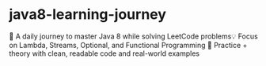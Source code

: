 # java8-learning-journey
🚀 A daily journey to master Java 8 while solving LeetCode problems💡 Focus on Lambda, Streams, Optional, and Functional Programming 🧠 Practice + theory with clean, readable code and real-world examples
